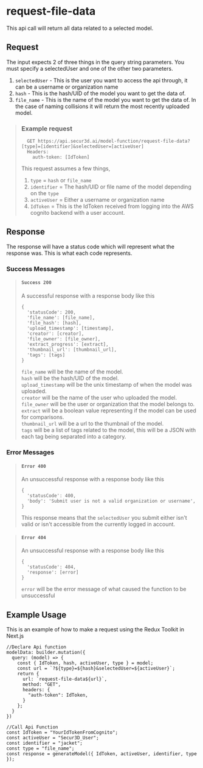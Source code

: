 # request-file-data

This api call will return all data related to a selected model.

## Request

The input expects 2 of three things in the query string parameters. You must specify a selectedUser and one of the other two parameters.  
1. ``selectedUser`` - This is the user you want to access the api through, it can be a username or organization name
2. ``hash`` - This is the hash/UID of the model you want to get the data of.
3. ``file_name`` - This is the name of the model you want to get the data of. In the case of naming collisions it will return the most recently uploaded model.

> ### Example request
>
>       GET https://api.secur3d.ai/model-function/request-file-data?[type]=[identifier]&selectedUser=[activeUser]
>       Headers:
>         auth-token: [IdToken]
> 
> This request assumes a few things,
> 1. ``type`` = ``hash`` or ``file_name``
> 2. ``identifier`` = The hash/UID or file name of the model depending on the ``type``
> 3. ``activeUser`` = Either a username or organization name
> 4. ``IdToken`` = This is the IdToken received from logging into the AWS      cognito backend with a user account.

## Response

The response will have a status code which will represent what the response was. This is what each code represents.

### Success Messages

> #### ``Success 200``
> A successful response with a response body like this
>
>     {
>       'statusCode': 200,
>       'file_name': [file_name],
>       'file_hash': [hash],
>       'upload_timestamp': [timestamp],
>       'creator': [creator],
>       'file_owner': [file_owner],
>       'extract_progress': [extract],
>       'thumbnail_url': [thumbnail_url],
>       'tags': [tags]
>     }
> ``file_name`` will be the name of the model.  
> ``hash`` will be the hash/UID of the model.  
> ``upload_timestamp`` will be the unix timestamp of when the model was uploaded.  
> ``creator`` will be the name of the user who uploaded the model.  
> ``file_owner`` will be the user or organization that the model belongs to.  
> ``extract`` will be a boolean value representing if the model can be used for comparisons.  
> ``thumbnail_url`` will be a url to the thumbnail of the model.  
> ``tags`` will be a list of tags related to the model, this will be a JSON with each tag being separated into a category.  

### Error Messages

> #### ``Error 400``
> An unsuccessful response with a response body like this
>
>     {
>       'statusCode': 400,
>       'body': 'Submit user is not a valid organization or username',
>     }
> This response means that the ``selectedUser`` you submit either isn't valid or isn't accessible from the currently logged in account.

> #### ``Error 404``
> An unsuccessful response with a response body like this
>
>     {
>       'statusCode': 404,
>       'response': [error]
>     }
> ``error`` will be the error message of what caused the function to be unsuccessful

## Example Usage

This is an example of how to make a request using the Redux Toolkit in Next.js

    //Declare Api function
    modelData: builder.mutation({
      query: (model) => {
        const { IdToken, hash, activeUser, type } = model;
        const url = `?${type}=${hash}&selectedUser=${activeUser}`;
        return {
          url: `request-file-data${url}`,
          method: "GET",
          headers: {
            "auth-token": IdToken,
          }
        };
      }
    })

    //Call Api Function
    const IdToken = "YourIdTokenFromCognito";
    const activeUser = "Secur3D_User";
    const identifier = "jacket";
    const type = "file_name";
    const response = generateModel({ IdToken, activeUser, identifier, type });